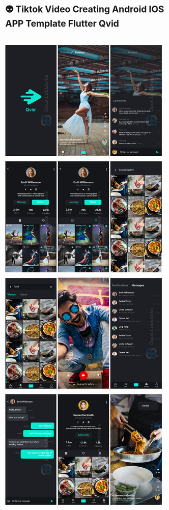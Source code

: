 # 👽 Tiktok Video Creating Android IOS APP Template Flutter Qvid

<br>
<p width="100%">
<img width="32%" src="Screenshots1.png" />
<img width="32%" src="Screenshots2.png" />
<img width="32%" src="Screenshots3.png" />
</p>
<p width="100%">
<img width="32%" src="Screenshots4.png" />
<img width="32%" src="Screenshots5.png" />
<img width="32%" src="Screenshots6.png" />
</p>
<p width="100%">
<img width="32%" src="Screenshots7.png" />
<img width="32%" src="Screenshots8.png" />
<img width="32%" src="Screenshots9.png" />
</p>
<p width="100%">
<img width="32%" src="Screenshots10.png" />
<img width="32%" src="Screenshots11.png" />
<img width="32%" src="Screenshots12.png" />
</p>